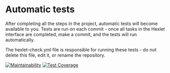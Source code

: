 # Automatic tests

After completing all the steps in the project, automatic tests will become available to you. Tests are run on each commit - once all tasks in the Hexlet interface are completed, make a commit, and the tests will run automatically.

The hexlet-check.yml file is responsible for running these tests - do not delete this file, edit it, or rename the repository.

[![Maintainability](https://api.codeclimate.com/v1/badges/b9ff6a41f2400e9d53c4/maintainability)](https://codeclimate.com/github/ungrome/java-project-72/maintainability)
[![Test Coverage](https://api.codeclimate.com/v1/badges/b9ff6a41f2400e9d53c4/test_coverage)](https://codeclimate.com/github/ungrome/java-project-72/test_coverage)


